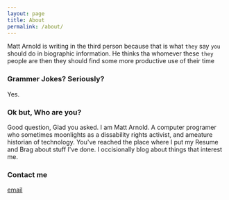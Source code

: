 ```yaml
---
layout: page
title: About
permalink: /about/
---
```


Matt Arnold is writing in the third person because that is what `they` say `you` should do in biographic information. He thinks tha whomever these `they` people are then they should find some more productive use of their time


### Grammer Jokes? Seriously?
Yes.

### Ok but, Who are you?

Good question, Glad you asked. 
I am Matt Arnold. A computer programer who sometimes moonlights as a dissability rights activist, and ameature historian of technology. You've reached the place where I put my Resume and Brag about stuff I've done. I occisionally blog about things that interest me.



### Contact me

[email](mailto:marnold@devio.us)
